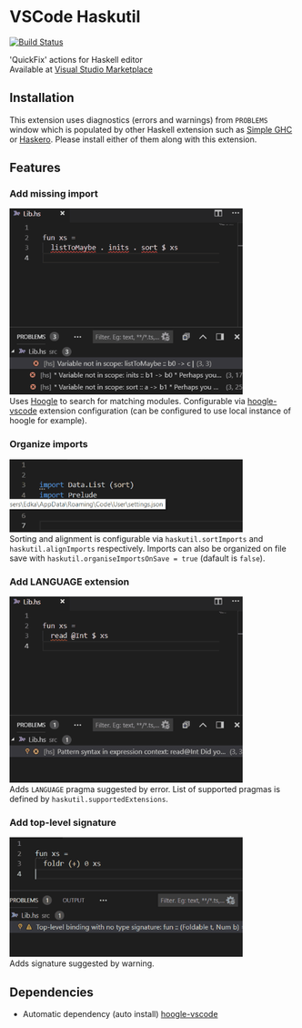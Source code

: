 # VSCode Haskutil
[![Build Status](https://travis-ci.org/EduardSergeev/vscode-haskutil.svg?branch=master)](https://travis-ci.org/EduardSergeev/vscode-haskutil)

'QuickFix' actions for Haskell editor  
Available at [Visual Studio Marketplace](https://marketplace.visualstudio.com/items?itemName=Edka.haskutil)

## Installation
This extension uses diagnostics (errors and warnings) from `PROBLEMS` window which is populated by other Haskell extension such as [Simple GHC](https://marketplace.visualstudio.com/items?itemName=dramforever.vscode-ghc-simple) or [Haskero](https://marketplace.visualstudio.com/items?itemName=Vans.haskero). Please install either of them along with this extension.

## Features

### Add missing import  
![Add missing import](/images/AddImport_sm.gif "Add missing import")  
Uses [Hoogle](https://www.haskell.org/hoogle/) to search for matching modules. Configurable via  [hoogle-vscode](https://marketplace.visualstudio.com/items?itemName=jcanero.hoogle-vscode) extension configuration (can be configured to use local instance of hoogle for example).


### Organize imports  
![Sort imports](/images/OrganizeImports_sm.gif "Sort imports")  
Sorting and alignment is configurable via `haskutil.sortImports` and `haskutil.alignImports` respectively. Imports can also be organized on file save with `haskutil.organiseImportsOnSave = true` (dafault is `false`). 


### Add LANGUAGE extension  
![Add extension](/images/AddExtension_sm.gif "Add extension")  
Adds `LANGUAGE` pragma suggested by error. List of supported pragmas is defined by `haskutil.supportedExtensions`.

### Add top-level signature
![Add top-level signature](  /images/AddSignature_sm.gif "Add top-level signature")  
Adds signature suggested by warning.

## Dependencies

 * Automatic dependency (auto install) [hoogle-vscode](https://marketplace.visualstudio.com/items?itemName=jcanero.hoogle-vscode)
